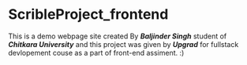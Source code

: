 # ScribleProject_frontend
This is a demo webpage site created By _**Baljinder Singh**_ student of **_Chitkara University_** and this project was given by **_Upgrad_** for fullstack devlopement couse as a part of front-end assiment.  :)